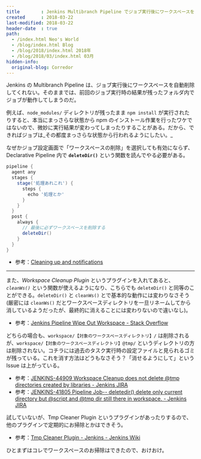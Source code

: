 ```yaml
---
title        : Jenkins Multibranch Pipeline でジョブ実行後にワークスペースを削除する方法
created      : 2018-03-22
last-modified: 2018-03-22
header-date  : true
path:
  - /index.html Neo's World
  - /blog/index.html Blog
  - /blog/2018/index.html 2018年
  - /blog/2018/03/index.html 03月
hidden-info:
  original-blog: Corredor
---
```


Jenkins の Multibranch Pipeline は、ジョブ実行後にワークスペースを自動削除してくれない。そのままでは、前回のジョブ実行時の結果が残ったフォルダ内でジョブが動作してしまうのだ。

例えば、`node_modules/` ディレクトリが残ったまま `npm install` が実行されたりすると、本当にまっさらな状態から npm のインストール作業を行ったワケではないので、微妙に実行結果が変わってしまったりすることがある。だから、できればジョブは_その都度まっさらな状態から行われるようにしたい。_

なぜかジョブ設定画面で「ワークスペースの削除」を選択しても有効にならず、Declarative Pipeline 内で __`deleteDir()`__ という関数を読んでやる必要がある。

```groovy
pipeline {
  agent any
  stages {
    stage('処理あれこれ') {
      steps {
        echo '処理とか'
      }
    }
  }
  post {
    always {
      // 最後に必ずワークスペースを削除する
      deleteDir()
    }
  }
}
```

- 参考：[Cleaning up and notifications](https://jenkins.io/doc/pipeline/tour/post/)

---

また、_Workspace Cleanup Plugin_ というプラグインを入れてあると、_`cleanWs()`_ という関数が使えるようになり、こちらでも `deleteDir()` と同等のことができる。`deleteDir()` と `cleanWs()` とで基本的な動作には変わりなさそう (厳密には `cleanWs()` だとワークスペースディレクトリを一旦リネームしてから消しているようだったが、最終的に消えることには変わりないので違いなし)。

- 参考：[Jenkins Pipeline Wipe Out Workspace - Stack Overflow](https://stackoverflow.com/a/46914723)

どちらの場合も、`workspace/【対象のワークスペースディレクトリ】/` は削除されるが、`workspace/【対象のワークスペースディレクトリ】@tmp/` というディレクトリの方は削除されない。コチラには過去のタスク実行時の設定ファイルと見られるゴミが残っている。これを消す方法はどうもなさそう？「消せるようにして」という Issue は上がっている。

- 参考：[JENKINS-44909 Workspace Cleanup does not delete @tmp directories created by libraries - Jenkins JIRA](https://issues.jenkins-ci.org/browse/JENKINS-44909)
- 参考：[JENKINS-41805 Pipeline Job-- deletedir() delete only current directory but @script and @tmp dir still there in workspace. - Jenkins JIRA](https://issues.jenkins-ci.org/browse/JENKINS-41805)

試していないが、Tmp Cleaner Plugin というプラグインがあったりするので、他のプラグインで定期的にお掃除とかはできそう。

- 参考：[Tmp Cleaner Plugin - Jenkins - Jenkins Wiki](https://wiki.jenkins.io/display/JENKINS/Tmp+Cleaner+Plugin)

ひとまずはコレでワークスペースのお掃除はできたので、おけおけ。
